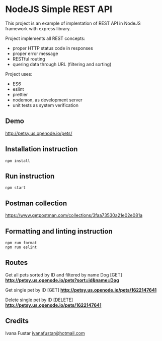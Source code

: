 # NodeJS Simple REST API
This project is an example of implentation of REST API in NodeJS framework with express library. 

Project implements all REST concepts: 
- proper HTTP status code in responses
- proper error message
- RESTful routing
- quering data through URL (filtering and sorting)

Project uses:
- ES6
- eslint
- prettier
- nodemon, as development server
- unit tests as system verification

## Demo 
http://petsy.us.openode.io/pets/

## Installation instruction
```npm
npm install
```

## Run instruction
```npm 
npm start
```

## Postman collection

https://www.getpostman.com/collections/3faa73530a21e02e081a

## Formatting and linting instruction
```
npm run format
npm run eslint
```

## Routes

Get all pets sorted by ID and filtered by name Dog
[GET] **http://petsy.us.openode.io/pets?sort=id&name=Dog**

Get single pet by ID
[GET] **http://petsy.us.openode.io/pets/1622147641**

Delete single pet by ID
[DELETE] **http://petsy.us.openode.io/pets/1622147641**

## Credits

Ivana Fustar <ivanafustar@hotmail.com>
